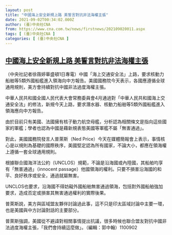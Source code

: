 ```yaml
---
layout: post
title: "中國海上安全新規上路 美誓言對抗非法海權主張"
date: 2021-09-02T00:34:02.000Z
author: (臺)中央社CNA
from: https://www.cna.com.tw/news/firstnews/202109020011.aspx
tags: [ (臺)中央社CNA ]
categories: [ (臺)中央社CNA ]
---
```

<!--1630542842000-->
[中國海上安全新規上路 美誓言對抗非法海權主張](https://www.cna.com.tw/news/firstnews/202109020011.aspx)
------

<div>
<div></div><div class="paragraph"><p>（中央社記者徐薇婷華盛頓1日專電）中國「海上交通安全法」上路，要求核動力船舶等5類外國船艦進入領海向中方報告。美國國務院今天表示，各國應遵循全球通用規則，美方會持續對抗中國非法過度海權主張。</p><p>中華人民共和國全國人民代表大會常務委員會4月通過對「中華人民共和國海上交通安全法」的修法，新規今天上路，要求潛水器、核動力船舶等5類外國船艦進入領海應向中方報告。</p><p>由於目前只有美國、法國擁有核子動力航空母艦，分析認為相關條文是指向這些國家的軍艦；學者也認為中國是藉新規表態美國等軍艦不屬「無害通過」。</p><p>對此，美國國務院發言人普萊斯（Ned Price）今天在媒體簡報會上表示，事情核心是以規則為基礎的國際秩序，美國堅定認為所有國家，不論大小，都應在領海權上遵循一套全球通用規則。</p><p>根據聯合國海洋法公約（UNCLOS）規範，不論是沿海國或內陸國，其船舶均享有「無害通過」（innocent passage）他國領海的權利。只要不損害沿海國的和平、良好秩序或安全，通過就屬無害。</p><p>UNCLOS也要求，沿海國不得妨礙外國船舶無害通過領海，包括對外國船舶強加要求，造成否定或損害其無害通過權利的實際後果。</p><p>普萊斯說，美方與區域盟友夥伴討論過此事，這不只是印太區域討論中主要一環，也是美國與中方討論對話的主要部分。</p><p>普萊斯強調，美國從不避諱對相關事情提出抗議，很多時候也聯合盟友對抗中國非法過度海權主張，「我們會持續這麼做」。（編輯：郭中翰）1100902</p></div>
</div>
